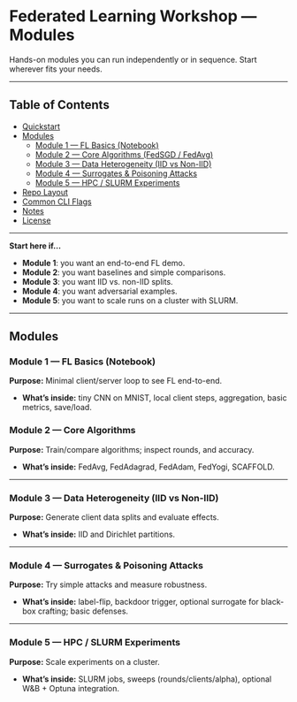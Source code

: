 # Federated Learning Workshop — Modules

Hands-on modules you can run independently or in sequence. Start wherever fits your needs.

---

## Table of Contents
- [Quickstart](#quickstart)
- [Modules](#modules)
  - [Module 1 — FL Basics (Notebook)](#module-1--fl-basics-notebook)
  - [Module 2 — Core Algorithms (FedSGD / FedAvg)](#module-2--core-algorithms-fedsgd--fedavg)
  - [Module 3 — Data Heterogeneity (IID vs Non-IID)](#module-3--data-heterogeneity-iid-vs-non-iid)
  - [Module 4 — Surrogates & Poisoning Attacks](#module-4--surrogates--poisoning-attacks)
  - [Module 5 — HPC / SLURM Experiments](#module-5--hpc--slurm-experiments)
- [Repo Layout](#repo-layout)
- [Common CLI Flags](#common-cli-flags)
- [Notes](#notes)
- [License](#license)

---



**Start here if…**
- **Module 1**: you want an end-to-end FL demo.
- **Module 2**: you want baselines and simple comparisons.
- **Module 3**: you want IID vs. non-IID splits.
- **Module 4**: you want adversarial examples.
- **Module 5**: you want to scale runs on a cluster with SLURM.

---

## Modules

### Module 1 — FL Basics (Notebook)
**Purpose:** Minimal client/server loop to see FL end-to-end.

- **What’s inside:** tiny CNN on MNIST, local client steps, aggregation, basic metrics, save/load.



### Module 2 — Core Algorithms 
**Purpose:** Train/compare algorithms; inspect rounds, and accuracy.

- **What’s inside:** FedAvg, FedAdagrad, FedAdam, FedYogi, SCAFFOLD.


---

### Module 3 — Data Heterogeneity (IID vs Non-IID)
**Purpose:** Generate client data splits and evaluate effects.

- **What’s inside:** IID and Dirichlet partitions.


---

### Module 4 — Surrogates & Poisoning Attacks
**Purpose:** Try simple attacks and measure robustness.

- **What’s inside:** label-flip, backdoor trigger, optional surrogate for black-box crafting; basic defenses.


---

### Module 5 — HPC / SLURM Experiments
**Purpose:** Scale experiments on a cluster.

- **What’s inside:** SLURM jobs, sweeps (rounds/clients/alpha), optional W&B + Optuna integration.


